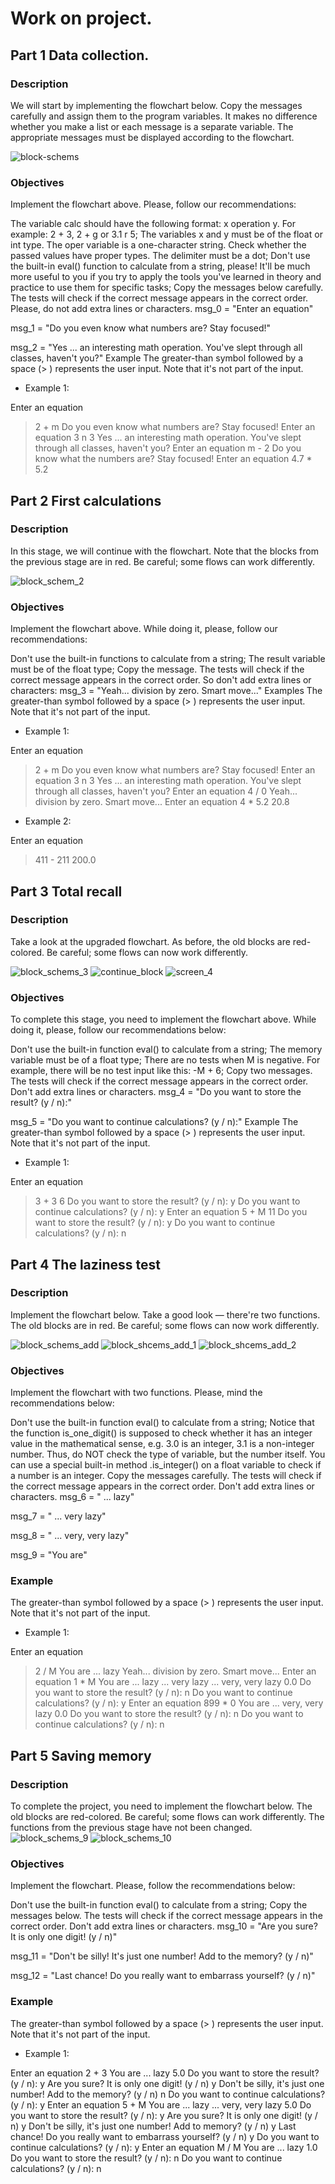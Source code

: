 # Work on project.
## Part 1 Data collection.
### Description
We will start by implementing the flowchart below. Copy the messages carefully and assign them to the program variables. It makes no difference whether you make a list or each message is a separate variable. The appropriate messages must be displayed according to the flowchart.

![block-schems](misc/images/cron1.png)

### Objectives
Implement the flowchart above. Please, follow our recommendations:

The variable calc should have the following format: x operation y. For example: 2 + 3, 2 + g or 3.1 r 5;
The variables x and y must be of the float or int type. The oper variable is a one-character string. Check whether the passed values have proper types. The delimiter must be a dot;
Don't use the built-in eval() function to calculate from a string, please! It'll be much more useful to you if you try to apply the tools you've learned in theory and practice to use them for specific tasks;
Copy the messages below carefully. The tests will check if the correct message appears in the correct order. Please, do not add extra lines or characters.
msg_0 = "Enter an equation"

msg_1 = "Do you even know what numbers are? Stay focused!"

msg_2 = "Yes ... an interesting math operation. You've slept through all classes, haven't you?"
Example
The greater-than symbol followed by a space (> ) represents the user input. Note that it's not part of the input.

- Example 1:

Enter an equation
> 2 + m
Do you even know what numbers are? Stay focused!
Enter an equation
> 3 n 3
Yes ... an interesting math operation. You've slept through all classes, haven't you?
Enter an equation
> m - 2
Do you know what the numbers are? Stay focused!
Enter an equation
> 4.7 * 5.2

## Part 2 First calculations 
### Description
In this stage, we will continue with the flowchart. Note that the blocks from the previous stage are in red. Be careful; some flows can work differently.

![block_schem_2](misc/images/cron2.png)

### Objectives
Implement the flowchart above. While doing it, please, follow our recommendations:

Don't use the built-in functions to calculate from a string;
The result variable must be of the float type;
Copy the message. The tests will check if the correct message appears in the correct order. So don't add extra lines or characters: msg_3 = "Yeah... division by zero. Smart move..."
Examples
The greater-than symbol followed by a space (> ) represents the user input. Note that it's not part of the input.

- Example 1:

Enter an equation
> 2 + m
Do you even know what numbers are? Stay focused!
Enter an equation
> 3 n 3
Yes ... an interesting math operation. You've slept through all classes, haven't you?
Enter an equation
> 4 / 0
Yeah... division by zero. Smart move...
Enter an equation
> 4 * 5.2
20.8
- Example 2:

Enter an equation
> 411 - 211
200.0

## Part 3 Total recall
### Description
Take a look at the upgraded flowchart. As before, the old blocks are red-colored. Be careful; some flows can now work differently.

![block_schems_3](misc/images/cron3.png)
![continue_block](misc/images/cron4.png)
![screen_4](misc/images/cron5.png)

### Objectives
To complete this stage, you need to implement the flowchart above. While doing it, please, follow our recommendations below:

Don't use the built-in function eval() to calculate from a string;
The memory variable must be of a float type;
There are no tests when M is negative. For example, there will be no test input like this: -M + 6;
Copy two messages. The tests will check if the correct message appears in the correct order. Don't add extra lines or characters.
msg_4 = "Do you want to store the result? (y / n):" 

msg_5 = "Do you want to continue calculations? (y / n):"
Example
The greater-than symbol followed by a space (> ) represents the user input. Note that it's not part of the input.

- Example 1:

Enter an equation
> 3 + 3
6
Do you want to store the result? (y / n):
>y
Do you want to continue calculations? (y / n):
>y
Enter an equation
> 5 + M
11
Do you want to store the result? (y / n):
>y
Do you want to continue calculations? (y / n):
>n

## Part 4 The laziness test
### Description
Implement the flowchart below. Take a good look — there're two functions. The old blocks are in red. Be careful; some flows can now work differently.

![block_schems_add](misc/images/cron6.png)
![block_shcems_add_1](misc/images/cron7.png)
![block_shcems_add_2](misc/images/cron8.png)

### Objectives
Implement the flowchart with two functions. Please, mind the recommendations below:

Don't use the built-in function eval() to calculate from a string;
Notice that the function is_one_digit() is supposed to check whether it has an integer value in the mathematical sense, e.g. 3.0 is an integer, 3.1 is a non-integer number. Thus, do NOT check the type of variable, but the number itself. You can use a special built-in method .is_integer() on a float variable to check if a number is an integer.
Copy the messages carefully. The tests will check if the correct message appears in the correct order. Don't add extra lines or characters.
msg_6 = " ... lazy"

msg_7 = " ... very lazy"

msg_8 = " ... very, very lazy"

msg_9 = "You are"
### Example
The greater-than symbol followed by a space (> ) represents the user input. Note that it's not part of the input.

- Example 1:

Enter an equation
> 2 / M
You are ... lazy
Yeah... division by zero. Smart move...
Enter an equation
> 1 * M
You are ... lazy ... very lazy ... very, very lazy
0.0
Do you want to store the result? (y / n):
> n
Do you want to continue calculations? (y / n):
> y
Enter an equation
> 899 * 0
You are ... very, very lazy
0.0
Do you want to store the result? (y / n):
> n
Do you want to continue calculations? (y / n):
> n
## Part 5 Saving memory
### Description
To complete the project, you need to implement the flowchart below. The old blocks are red-colored. Be careful; some flows can work differently. The functions from the previous stage have not been changed.
![block_schems_9](misc/images/cron9.png)
![block_schems_10](misc/images/cron10.png)
### Objectives
Implement the flowchart. Please, follow the recommendations below:

Don't use the built-in function eval() to calculate from a string;
Copy the messages below. The tests will check if the correct message appears in the correct order. Don't add extra lines or characters.
msg_10 = "Are you sure? It is only one digit! (y / n)"

msg_11 = "Don't be silly! It's just one number! Add to the memory? (y / n)"

msg_12 = "Last chance! Do you really want to embarrass yourself? (y / n)"
### Example
The greater-than symbol followed by a space (> ) represents the user input. Note that it's not part of the input.

- Example 1:

Enter an equation
2 + 3
You are ... lazy
5.0
Do you want to store the result? (y / n):
y
Are you sure? It is only one digit! (y / n)
y
Don't be silly, it's just one number! Add to the memory? (y / n)
n
Do you want to continue calculations? (y / n):
y
Enter an equation
5 + M
You are ... lazy ... very, very lazy
5.0
Do you want to store the result? (y / n):
y
Are you sure? It is only one digit! (y / n)
y
Don't be silly, it's just one number! Add to memory? (y / n)
y
Last chance! Do you really want to embarrass yourself? (y / n)
y
Do you want to continue calculations? (y / n):
y
Enter an equation
M / M
You are ... lazy
1.0
Do you want to store the result? (y / n):
n
Do you want to continue calculations? (y / n):
n